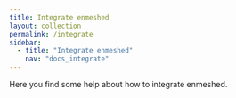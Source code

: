```yaml
---
title: Integrate enmeshed
layout: collection
permalink: /integrate
sidebar:
  - title: "Integrate enmeshed"
    nav: "docs_integrate"
---
```


Here you find some help about how to integrate enmeshed.
